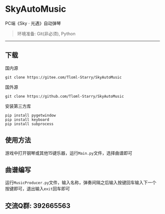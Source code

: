 # SkyAutoMusic

PC端《Sky · 光遇》自动弹琴
> 环境准备: Git(非必须), Python
---

## 下载
国内源
```
git clone https://gitee.com/Tloml-Starry/SkyAutoMusic
```
国外源
```
git clone https://github.com/Tloml-Starry/SkyAutoMusic
```

安装第三方库
```
pip install pygetwindow
pip install keyboard
pip install subprocess
```

## 使用方法
游戏中打开钢琴或其他15键乐器，运行`Main.py`文件，选择曲谱即可

## 曲谱编写
运行`MusicProducer.py`文件，输入名称，弹奏间隔之后输入按键回车输入下一个按键即可，退出输入`exit`回车即可

## 交流Q群: 392665563  